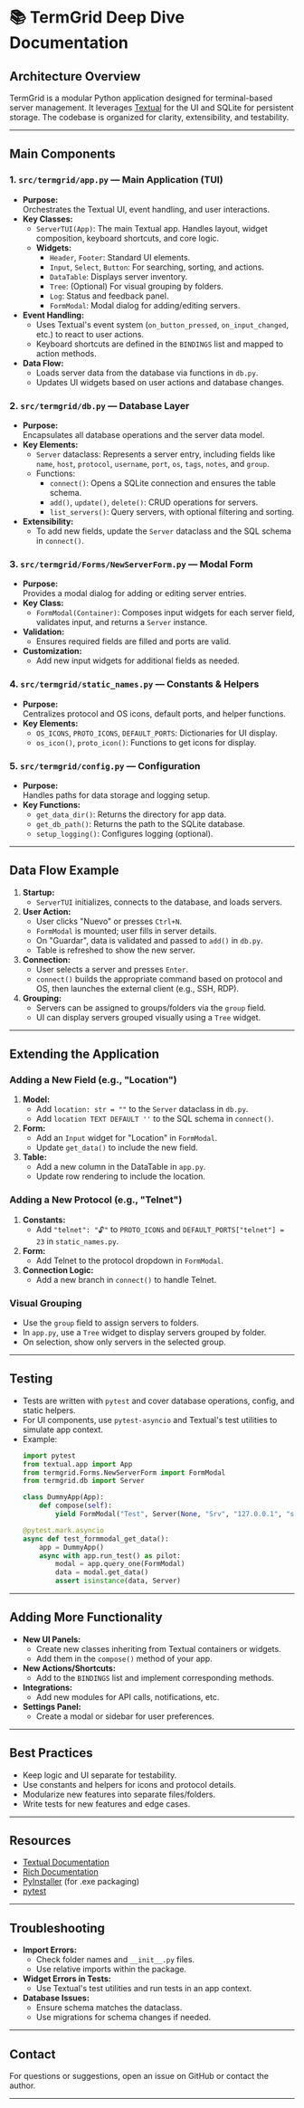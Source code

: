 # 📚 TermGrid Deep Dive Documentation

## Architecture Overview

TermGrid is a modular Python application designed for terminal-based server management. It leverages [Textual](https://www.textualize.io/) for the UI and SQLite for persistent storage. The codebase is organized for clarity, extensibility, and testability.

---

## Main Components

### 1. `src/termgrid/app.py` — Main Application (TUI)

- **Purpose:**  
  Orchestrates the Textual UI, event handling, and user interactions.
- **Key Classes:**
  - `ServerTUI(App)`: The main Textual app. Handles layout, widget composition, keyboard shortcuts, and core logic.
  - **Widgets:**  
    - `Header`, `Footer`: Standard UI elements.
    - `Input`, `Select`, `Button`: For searching, sorting, and actions.
    - `DataTable`: Displays server inventory.
    - `Tree`: (Optional) For visual grouping by folders.
    - `Log`: Status and feedback panel.
    - `FormModal`: Modal dialog for adding/editing servers.
- **Event Handling:**  
  - Uses Textual's event system (`on_button_pressed`, `on_input_changed`, etc.) to react to user actions.
  - Keyboard shortcuts are defined in the `BINDINGS` list and mapped to action methods.
- **Data Flow:**  
  - Loads server data from the database via functions in `db.py`.
  - Updates UI widgets based on user actions and database changes.

### 2. `src/termgrid/db.py` — Database Layer

- **Purpose:**  
  Encapsulates all database operations and the server data model.
- **Key Elements:**
  - `Server` dataclass: Represents a server entry, including fields like `name`, `host`, `protocol`, `username`, `port`, `os`, `tags`, `notes`, and `group`.
  - Functions:
    - `connect()`: Opens a SQLite connection and ensures the table schema.
    - `add()`, `update()`, `delete()`: CRUD operations for servers.
    - `list_servers()`: Query servers, with optional filtering and sorting.
- **Extensibility:**  
  - To add new fields, update the `Server` dataclass and the SQL schema in `connect()`.

### 3. `src/termgrid/Forms/NewServerForm.py` — Modal Form

- **Purpose:**  
  Provides a modal dialog for adding or editing server entries.
- **Key Class:**
  - `FormModal(Container)`: Composes input widgets for each server field, validates input, and returns a `Server` instance.
- **Validation:**  
  - Ensures required fields are filled and ports are valid.
- **Customization:**  
  - Add new input widgets for additional fields as needed.

### 4. `src/termgrid/static_names.py` — Constants & Helpers

- **Purpose:**  
  Centralizes protocol and OS icons, default ports, and helper functions.
- **Key Elements:**
  - `OS_ICONS`, `PROTO_ICONS`, `DEFAULT_PORTS`: Dictionaries for UI display.
  - `os_icon()`, `proto_icon()`: Functions to get icons for display.

### 5. `src/termgrid/config.py` — Configuration

- **Purpose:**  
  Handles paths for data storage and logging setup.
- **Key Functions:**
  - `get_data_dir()`: Returns the directory for app data.
  - `get_db_path()`: Returns the path to the SQLite database.
  - `setup_logging()`: Configures logging (optional).

---

## Data Flow Example

1. **Startup:**  
   - `ServerTUI` initializes, connects to the database, and loads servers.
2. **User Action:**  
   - User clicks "Nuevo" or presses `Ctrl+N`.
   - `FormModal` is mounted; user fills in server details.
   - On "Guardar", data is validated and passed to `add()` in `db.py`.
   - Table is refreshed to show the new server.
3. **Connection:**  
   - User selects a server and presses `Enter`.
   - `connect()` builds the appropriate command based on protocol and OS, then launches the external client (e.g., SSH, RDP).
4. **Grouping:**  
   - Servers can be assigned to groups/folders via the `group` field.
   - UI can display servers grouped visually using a `Tree` widget.

---

## Extending the Application

### Adding a New Field (e.g., "Location")

1. **Model:**  
   - Add `location: str = ""` to the `Server` dataclass in `db.py`.
   - Add `location TEXT DEFAULT ''` to the SQL schema in `connect()`.
2. **Form:**  
   - Add an `Input` widget for "Location" in `FormModal`.
   - Update `get_data()` to include the new field.
3. **Table:**  
   - Add a new column in the DataTable in `app.py`.
   - Update row rendering to include the location.

### Adding a New Protocol (e.g., "Telnet")

1. **Constants:**  
   - Add `"telnet": "🔓"` to `PROTO_ICONS` and `DEFAULT_PORTS["telnet"] = 23` in `static_names.py`.
2. **Form:**  
   - Add Telnet to the protocol dropdown in `FormModal`.
3. **Connection Logic:**  
   - Add a new branch in `connect()` to handle Telnet.

### Visual Grouping

- Use the `group` field to assign servers to folders.
- In `app.py`, use a `Tree` widget to display servers grouped by folder.
- On selection, show only servers in the selected group.

---

## Testing

- Tests are written with `pytest` and cover database operations, config, and static helpers.
- For UI components, use `pytest-asyncio` and Textual's test utilities to simulate app context.
- Example:
  ```python
  import pytest
  from textual.app import App
  from termgrid.Forms.NewServerForm import FormModal
  from termgrid.db import Server

  class DummyApp(App):
      def compose(self):
          yield FormModal("Test", Server(None, "Srv", "127.0.0.1", "ssh", "root", 22, "linux"))

  @pytest.mark.asyncio
  async def test_formmodal_get_data():
      app = DummyApp()
      async with app.run_test() as pilot:
          modal = app.query_one(FormModal)
          data = modal.get_data()
          assert isinstance(data, Server)
  ```

---

## Adding More Functionality

- **New UI Panels:**  
  - Create new classes inheriting from Textual containers or widgets.
  - Add them in the `compose()` method of your app.
- **New Actions/Shortcuts:**  
  - Add to the `BINDINGS` list and implement corresponding methods.
- **Integrations:**  
  - Add new modules for API calls, notifications, etc.
- **Settings Panel:**  
  - Create a modal or sidebar for user preferences.

---

## Best Practices

- Keep logic and UI separate for testability.
- Use constants and helpers for icons and protocol details.
- Modularize new features into separate files/folders.
- Write tests for new features and edge cases.

---

## Resources

- [Textual Documentation](https://textual.textualize.io/)
- [Rich Documentation](https://rich.readthedocs.io/)
- [PyInstaller](https://pyinstaller.org/) (for .exe packaging)
- [pytest](https://docs.pytest.org/en/stable/)

---

## Troubleshooting

- **Import Errors:**  
  - Check folder names and `__init__.py` files.
  - Use relative imports within the package.
- **Widget Errors in Tests:**  
  - Use Textual's test utilities and run tests in an app context.
- **Database Issues:**  
  - Ensure schema matches the dataclass.
  - Use migrations for schema changes if needed.

---

## Contact

For questions or suggestions, open an issue on GitHub or contact the author.

---